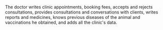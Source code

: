 The doctor writes clinic appointments, booking fees, accepts and rejects consultations, provides consultations and conversations with clients, writes reports and medicines, knows previous diseases of the animal and vaccinations he obtained, and adds all the clinic's data.


